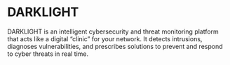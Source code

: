 # DARKLIGHT
DARKLIGHT  is an intelligent cybersecurity and threat monitoring platform that acts like a digital “clinic” for your network. It detects intrusions, diagnoses vulnerabilities, and prescribes solutions to prevent and respond to cyber threats in real time.
